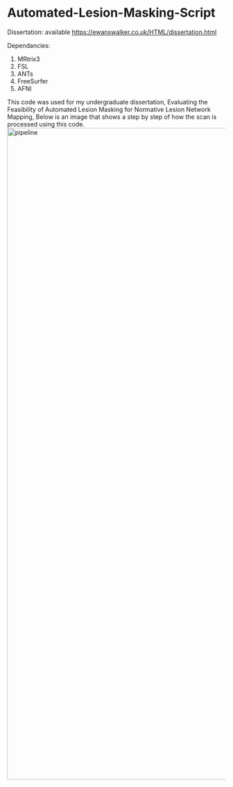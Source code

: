 # Automated-Lesion-Masking-Script

Dissertation: available https://ewanswalker.co.uk/HTML/dissertation.html

Dependancies:
1. MRtrix3
2. FSL
3. ANTs
4. FreeSurfer
5. AFNI

This code was used for my undergraduate dissertation, Evaluating the Feasibility of Automated Lesion Masking for Normative Lesion Network Mapping, Below is an image that shows a step by step of how the scan is processed using this code.
<img width="1800" height="1500" alt="pipeline" src="https://github.com/user-attachments/assets/45c3bf04-178a-4284-9148-19beabd2b159" />
